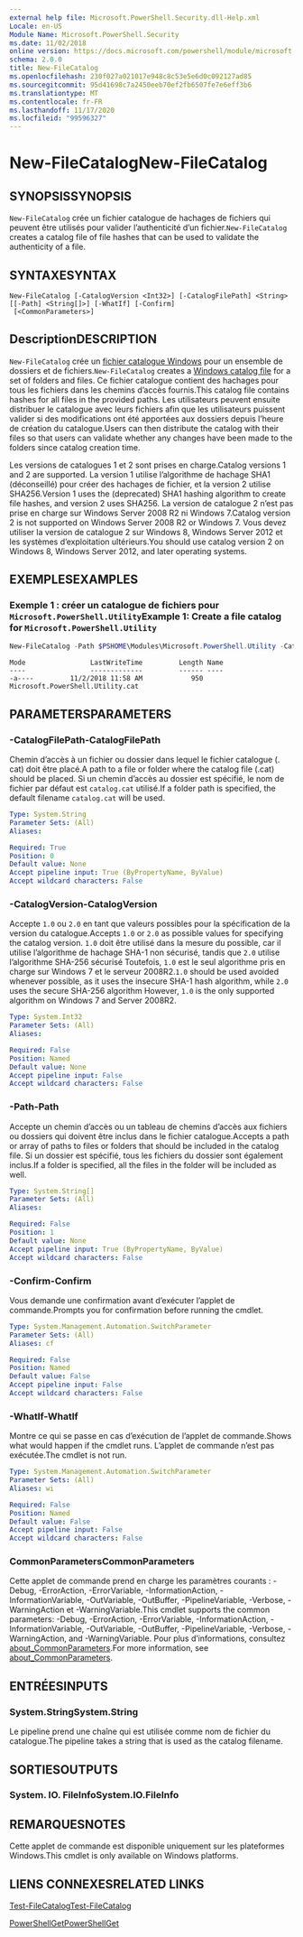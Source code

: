 ```yaml
---
external help file: Microsoft.PowerShell.Security.dll-Help.xml
Locale: en-US
Module Name: Microsoft.PowerShell.Security
ms.date: 11/02/2018
online version: https://docs.microsoft.com/powershell/module/microsoft.powershell.security/new-filecatalog?view=powershell-7.2&WT.mc_id=ps-gethelp
schema: 2.0.0
title: New-FileCatalog
ms.openlocfilehash: 230f027a021017e948c8c53e5e6d0c092127ad85
ms.sourcegitcommit: 95d41698c7a2450eeb70ef2fb6507fe7e6eff3b6
ms.translationtype: MT
ms.contentlocale: fr-FR
ms.lasthandoff: 11/17/2020
ms.locfileid: "99596327"
---
```

# <span data-ttu-id="d9918-102">New-FileCatalog</span><span class="sxs-lookup"><span data-stu-id="d9918-102">New-FileCatalog</span></span>

## <span data-ttu-id="d9918-103">SYNOPSIS</span><span class="sxs-lookup"><span data-stu-id="d9918-103">SYNOPSIS</span></span>
<span data-ttu-id="d9918-104">`New-FileCatalog` crée un fichier catalogue de hachages de fichiers qui peuvent être utilisés pour valider l’authenticité d’un fichier.</span><span class="sxs-lookup"><span data-stu-id="d9918-104">`New-FileCatalog` creates a catalog file of file hashes that can be used to validate the authenticity of a file.</span></span>

## <span data-ttu-id="d9918-105">SYNTAXE</span><span class="sxs-lookup"><span data-stu-id="d9918-105">SYNTAX</span></span>

```
New-FileCatalog [-CatalogVersion <Int32>] [-CatalogFilePath] <String> [[-Path] <String[]>] [-WhatIf] [-Confirm]
 [<CommonParameters>]
```

## <span data-ttu-id="d9918-106">Description</span><span class="sxs-lookup"><span data-stu-id="d9918-106">DESCRIPTION</span></span>

<span data-ttu-id="d9918-107">`New-FileCatalog` crée un [fichier catalogue Windows](/windows-hardware/drivers/install/catalog-files) pour un ensemble de dossiers et de fichiers.</span><span class="sxs-lookup"><span data-stu-id="d9918-107">`New-FileCatalog` creates a [Windows catalog file](/windows-hardware/drivers/install/catalog-files) for a set of folders and files.</span></span> <span data-ttu-id="d9918-108">Ce fichier catalogue contient des hachages pour tous les fichiers dans les chemins d’accès fournis.</span><span class="sxs-lookup"><span data-stu-id="d9918-108">This catalog file contains hashes for all files in the provided paths.</span></span> <span data-ttu-id="d9918-109">Les utilisateurs peuvent ensuite distribuer le catalogue avec leurs fichiers afin que les utilisateurs puissent valider si des modifications ont été apportées aux dossiers depuis l’heure de création du catalogue.</span><span class="sxs-lookup"><span data-stu-id="d9918-109">Users can then distribute the catalog with their files so that users can validate whether any changes have been made to the folders since catalog creation time.</span></span>

<span data-ttu-id="d9918-110">Les versions de catalogues 1 et 2 sont prises en charge.</span><span class="sxs-lookup"><span data-stu-id="d9918-110">Catalog versions 1 and 2 are supported.</span></span> <span data-ttu-id="d9918-111">La version 1 utilise l’algorithme de hachage SHA1 (déconseillé) pour créer des hachages de fichier, et la version 2 utilise SHA256.</span><span class="sxs-lookup"><span data-stu-id="d9918-111">Version 1 uses the (deprecated) SHA1 hashing algorithm to create file hashes, and version 2 uses SHA256.</span></span> <span data-ttu-id="d9918-112">La version de catalogue 2 n’est pas prise en charge sur Windows Server 2008 R2 ni Windows 7.</span><span class="sxs-lookup"><span data-stu-id="d9918-112">Catalog version 2 is not supported on Windows Server 2008 R2 or Windows 7.</span></span> <span data-ttu-id="d9918-113">Vous devez utiliser la version de catalogue 2 sur Windows 8, Windows Server 2012 et les systèmes d’exploitation ultérieurs.</span><span class="sxs-lookup"><span data-stu-id="d9918-113">You should use catalog version 2 on Windows 8, Windows Server 2012, and later operating systems.</span></span>

## <span data-ttu-id="d9918-114">EXEMPLES</span><span class="sxs-lookup"><span data-stu-id="d9918-114">EXAMPLES</span></span>

### <span data-ttu-id="d9918-115">Exemple 1 : créer un catalogue de fichiers pour `Microsoft.PowerShell.Utility`</span><span class="sxs-lookup"><span data-stu-id="d9918-115">Example 1: Create a file catalog for `Microsoft.PowerShell.Utility`</span></span>

```powershell
New-FileCatalog -Path $PSHOME\Modules\Microsoft.PowerShell.Utility -CatalogFilePath \temp\Microsoft.PowerShell.Utility.cat -CatalogVersion 2.0
```

```Output
Mode                LastWriteTime         Length Name
----                -------------         ------ ----
-a----         11/2/2018 11:58 AM            950 Microsoft.PowerShell.Utility.cat
```

## <span data-ttu-id="d9918-116">PARAMETERS</span><span class="sxs-lookup"><span data-stu-id="d9918-116">PARAMETERS</span></span>

### <span data-ttu-id="d9918-117">-CatalogFilePath</span><span class="sxs-lookup"><span data-stu-id="d9918-117">-CatalogFilePath</span></span>

<span data-ttu-id="d9918-118">Chemin d’accès à un fichier ou dossier dans lequel le fichier catalogue (. cat) doit être placé.</span><span class="sxs-lookup"><span data-stu-id="d9918-118">A path to a file or folder where the catalog file (.cat) should be placed.</span></span> <span data-ttu-id="d9918-119">Si un chemin d’accès au dossier est spécifié, le nom de fichier par défaut est `catalog.cat` utilisé.</span><span class="sxs-lookup"><span data-stu-id="d9918-119">If a folder path is specified, the default filename `catalog.cat` will be used.</span></span>

```yaml
Type: System.String
Parameter Sets: (All)
Aliases:

Required: True
Position: 0
Default value: None
Accept pipeline input: True (ByPropertyName, ByValue)
Accept wildcard characters: False
```

### <span data-ttu-id="d9918-120">-CatalogVersion</span><span class="sxs-lookup"><span data-stu-id="d9918-120">-CatalogVersion</span></span>

<span data-ttu-id="d9918-121">Accepte `1.0` ou `2.0` en tant que valeurs possibles pour la spécification de la version du catalogue.</span><span class="sxs-lookup"><span data-stu-id="d9918-121">Accepts `1.0` or `2.0` as possible values for specifying the catalog version.</span></span> <span data-ttu-id="d9918-122">`1.0` doit être utilisé dans la mesure du possible, car il utilise l’algorithme de hachage SHA-1 non sécurisé, tandis que `2.0` utilise l’algorithme SHA-256 sécurisé Toutefois, `1.0` est le seul algorithme pris en charge sur Windows 7 et le serveur 2008R2.</span><span class="sxs-lookup"><span data-stu-id="d9918-122">`1.0` should be used avoided whenever possible, as it uses the insecure SHA-1 hash algorithm, while `2.0` uses the secure SHA-256 algorithm However, `1.0` is the only supported algorithm on Windows 7 and Server 2008R2.</span></span>

```yaml
Type: System.Int32
Parameter Sets: (All)
Aliases:

Required: False
Position: Named
Default value: None
Accept pipeline input: False
Accept wildcard characters: False
```

### <span data-ttu-id="d9918-123">-Path</span><span class="sxs-lookup"><span data-stu-id="d9918-123">-Path</span></span>

<span data-ttu-id="d9918-124">Accepte un chemin d’accès ou un tableau de chemins d’accès aux fichiers ou dossiers qui doivent être inclus dans le fichier catalogue.</span><span class="sxs-lookup"><span data-stu-id="d9918-124">Accepts a path or array of paths to files or folders that should be included in the catalog file.</span></span> <span data-ttu-id="d9918-125">Si un dossier est spécifié, tous les fichiers du dossier sont également inclus.</span><span class="sxs-lookup"><span data-stu-id="d9918-125">If a folder is specified, all the files in the folder will be included as well.</span></span>

```yaml
Type: System.String[]
Parameter Sets: (All)
Aliases:

Required: False
Position: 1
Default value: None
Accept pipeline input: True (ByPropertyName, ByValue)
Accept wildcard characters: False
```

### <span data-ttu-id="d9918-126">-Confirm</span><span class="sxs-lookup"><span data-stu-id="d9918-126">-Confirm</span></span>

<span data-ttu-id="d9918-127">Vous demande une confirmation avant d’exécuter l’applet de commande.</span><span class="sxs-lookup"><span data-stu-id="d9918-127">Prompts you for confirmation before running the cmdlet.</span></span>

```yaml
Type: System.Management.Automation.SwitchParameter
Parameter Sets: (All)
Aliases: cf

Required: False
Position: Named
Default value: False
Accept pipeline input: False
Accept wildcard characters: False
```

### <span data-ttu-id="d9918-128">-WhatIf</span><span class="sxs-lookup"><span data-stu-id="d9918-128">-WhatIf</span></span>

<span data-ttu-id="d9918-129">Montre ce qui se passe en cas d’exécution de l’applet de commande.</span><span class="sxs-lookup"><span data-stu-id="d9918-129">Shows what would happen if the cmdlet runs.</span></span> <span data-ttu-id="d9918-130">L’applet de commande n’est pas exécutée.</span><span class="sxs-lookup"><span data-stu-id="d9918-130">The cmdlet is not run.</span></span>

```yaml
Type: System.Management.Automation.SwitchParameter
Parameter Sets: (All)
Aliases: wi

Required: False
Position: Named
Default value: False
Accept pipeline input: False
Accept wildcard characters: False
```

### <span data-ttu-id="d9918-131">CommonParameters</span><span class="sxs-lookup"><span data-stu-id="d9918-131">CommonParameters</span></span>

<span data-ttu-id="d9918-132">Cette applet de commande prend en charge les paramètres courants : -Debug, -ErrorAction, -ErrorVariable, -InformationAction, -InformationVariable, -OutVariable, -OutBuffer, -PipelineVariable, -Verbose, -WarningAction et -WarningVariable.</span><span class="sxs-lookup"><span data-stu-id="d9918-132">This cmdlet supports the common parameters: -Debug, -ErrorAction, -ErrorVariable, -InformationAction, -InformationVariable, -OutVariable, -OutBuffer, -PipelineVariable, -Verbose, -WarningAction, and -WarningVariable.</span></span> <span data-ttu-id="d9918-133">Pour plus d’informations, consultez [about_CommonParameters](https://go.microsoft.com/fwlink/?LinkID=113216).</span><span class="sxs-lookup"><span data-stu-id="d9918-133">For more information, see [about_CommonParameters](https://go.microsoft.com/fwlink/?LinkID=113216).</span></span>

## <span data-ttu-id="d9918-134">ENTRÉES</span><span class="sxs-lookup"><span data-stu-id="d9918-134">INPUTS</span></span>

### <span data-ttu-id="d9918-135">System.String</span><span class="sxs-lookup"><span data-stu-id="d9918-135">System.String</span></span>

<span data-ttu-id="d9918-136">Le pipeline prend une chaîne qui est utilisée comme nom de fichier du catalogue.</span><span class="sxs-lookup"><span data-stu-id="d9918-136">The pipeline takes a string that is used as the catalog filename.</span></span>

## <span data-ttu-id="d9918-137">SORTIES</span><span class="sxs-lookup"><span data-stu-id="d9918-137">OUTPUTS</span></span>

### <span data-ttu-id="d9918-138">System. IO. FileInfo</span><span class="sxs-lookup"><span data-stu-id="d9918-138">System.IO.FileInfo</span></span>

## <span data-ttu-id="d9918-139">REMARQUES</span><span class="sxs-lookup"><span data-stu-id="d9918-139">NOTES</span></span>

<span data-ttu-id="d9918-140">Cette applet de commande est disponible uniquement sur les plateformes Windows.</span><span class="sxs-lookup"><span data-stu-id="d9918-140">This cmdlet is only available on Windows platforms.</span></span>

## <span data-ttu-id="d9918-141">LIENS CONNEXES</span><span class="sxs-lookup"><span data-stu-id="d9918-141">RELATED LINKS</span></span>

[<span data-ttu-id="d9918-142">Test-FileCatalog</span><span class="sxs-lookup"><span data-stu-id="d9918-142">Test-FileCatalog</span></span>](Test-FileCatalog.md)

[<span data-ttu-id="d9918-143">PowerShellGet</span><span class="sxs-lookup"><span data-stu-id="d9918-143">PowerShellGet</span></span>](/powerShell/module/powershellget)
